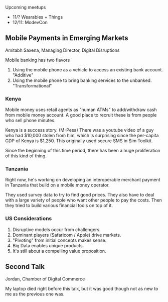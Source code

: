 Upcoming meetups
* 11/? Wearables + Things
* 12/11: ModevCon

## Mobile Payments in Emerging Markets
Amitabh Saxena, Managing Director, Digital Disruptions

Mobile banking has two flavors
1. Using the mobile phone as a vehicle to access an
  existing bank account. "Additive"
2. Using the mobile phone to bring banking services to
  the unbanked. "Transformational"

### Kenya

Mobile money uses retail agents as "human ATMs" to add/withdraw
cash from mobile money account. A good place to recruit these is
from people who sell phone minutes.

Kenya is a success story. (M-Pesa) There was a youtube video of a guy
who had $10,000 stolen from him, which is surprising since the per-capita
GDP of Kenya is $1,250. This originally used secure SMS in Sim Toolkit.

Since the beginning of this time period, there has been a huge proliferation
of this kind of thing.

### Tanzania

Right now, he's working on developing an interoperable merchant payment
in Tanzania that build on a mobile money operator.

They used survey data to try to find good prices. They also have to deal
with a large variety of people who want other people to pay the costs.
Then they tried to build various financial tools on top of it.

### US Considerations

1. Disruptive models occur from challengers.
2. Dominant players (Safaricom / Apple) drive markets.
3. "Pivoting" from initial concepts makes sense.
4. Big Data enables unique products.
5. It's still about a compelling value proposition.

## Second Talk
Jordan, Chamber of Digital Commerce

My laptop died right before this talk, but it was good though
not as new to me as the previous one was.

